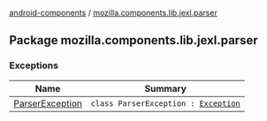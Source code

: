 [android-components](../index.md) / [mozilla.components.lib.jexl.parser](./index.md)

## Package mozilla.components.lib.jexl.parser

### Exceptions

| Name | Summary |
|---|---|
| [ParserException](-parser-exception/index.md) | `class ParserException : `[`Exception`](https://kotlinlang.org/api/latest/jvm/stdlib/kotlin/-exception/index.html) |
